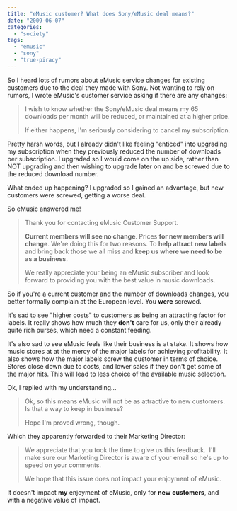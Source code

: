 ```yaml
---
title: "eMusic customer? What does Sony/eMusic deal means?"
date: "2009-06-07"
categories: 
  - "society"
tags: 
  - "emusic"
  - "sony"
  - "true-piracy"
---
```


So I heard lots of rumors about eMusic service changes for existing customers due to the deal they made with Sony. Not wanting to rely on rumors, I wrote eMusic's customer service asking if there are any changes:

> I wish to know whether the Sony/eMusic deal means my 65 downloads per month will be reduced, or maintained at a higher price.
> 
> If either happens, I'm seriously considering to cancel my subscription.

Pretty harsh words, but I already didn't like feeling "enticed" into upgrading my subscription when they previously reduced the number of downloads per subscription. I upgraded so I would come on the up side, rather than NOT upgrading and then wishing to upgrade later on and be screwed due to the reduced download number.

What ended up happening? I upgraded so I gained an advantage, but new customers were screwed, getting a worse deal.

So eMusic answered me!

> Thank you for contacting eMusic Customer Support.
> 
> **Current members will see no change**. Prices **for new members will change**. We're doing this for two reasons. To **help attract new labels** and bring back those we all miss and **keep us where we need to be as a business**.
> 
> We really appreciate your being an eMusic subscriber and look forward to providing you with the best value in music downloads.

So if you're a current customer and the number of downloads changes, you better formally complain at the European level. You **were** screwed.

It's sad to see "higher costs" to customers as being an attracting factor for labels. It really shows how much they **don't** care for us, only their already quite rich purses, which need a constant feeding.

It's also sad to see eMusic feels like their business is at stake. It shows how music stores at at the mercy of the major labels for achieving profitability. It also shows how the major labels screw the customer in terms of choice. Stores close down due to costs, and lower sales if they don't get some of the major hits. This will lead to less choice of the available music selection.

Ok, I replied with my understanding...

> Ok, so this means eMusic will not be as attractive to new customers. Is that a way to keep in business?
> 
> Hope I'm proved wrong, though.

Which they apparently forwarded to their Marketing Director:

> We appreciate that you took the time to give us this feedback.  I'll make sure our Marketing Director is aware of your email so he's up to speed on your comments.
> 
> We hope that this issue does not impact your enjoyment of eMusic.

It doesn't impact **my** enjoyment of eMusic, only for **new customers**, and with a negative value of impact.
